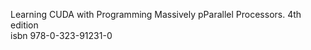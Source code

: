 Learning CUDA with Programming Massively pParallel Processors. 4th edition   
isbn 978-0-323-91231-0
